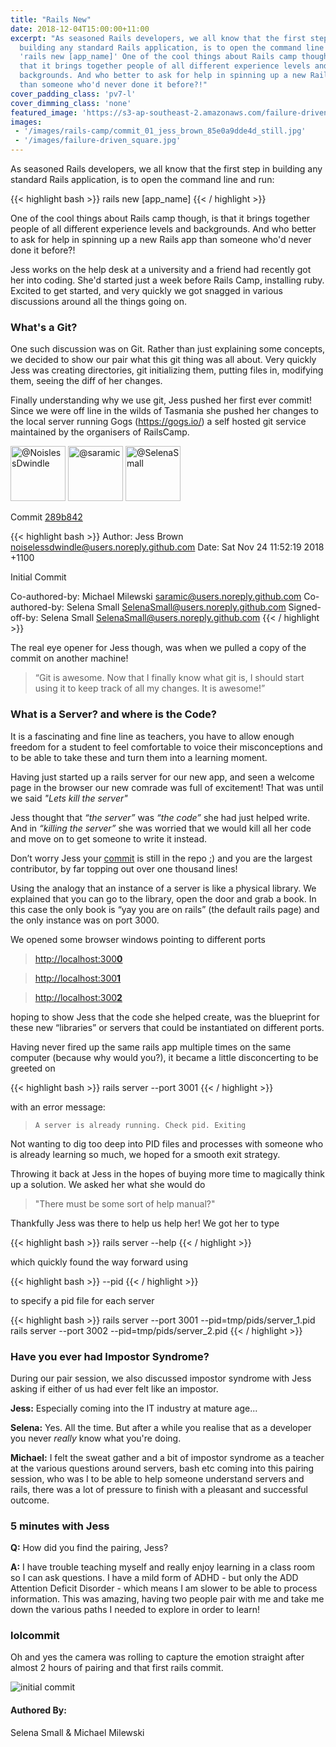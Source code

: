 ```yaml
---
title: "Rails New"
date: 2018-12-04T15:00:00+11:00
excerpt: "As seasoned Rails developers, we all know that the first step in
  building any standard Rails application, is to open the command line and run
  'rails new [app_name]' One of the cool things about Rails camp though, is
  that it brings together people of all different experience levels and
  backgrounds. And who better to ask for help in spinning up a new Rails app
  than someone who'd never done it before?!"
cover_padding_class: 'pv7-l'
cover_dimming_class: 'none'
featured_image: 'https://s3-ap-southeast-2.amazonaws.com/failure-driven-blog/railscamp-24-woodfield-hobart/commit_01_jess_brown_85e0a9dde4d.gif'
images:
 - '/images/rails-camp/commit_01_jess_brown_85e0a9dde4d_still.jpg'
 - '/images/failure-driven_square.jpg'
---
```


As seasoned Rails developers, we all know that the first step in building any standard Rails application, is to open the command line and run:

{{< highlight bash >}}
rails new [app_name]
{{< / highlight >}}

One of the cool things about Rails camp though, is that it brings together people of all different experience levels and backgrounds.
And who better to ask for help in spinning up a new Rails app than someone who'd never done it before?!

Jess works on the help desk at a university and a friend had recently got her into coding. She'd started just a week before Rails Camp, installing ruby.
Excited to get started, and very quickly we got snagged in various discussions around all the things going on.

### What's a Git?

One such discussion was on Git. Rather than just explaining some concepts, we decided to show our pair what this git thing was all about.
Very quickly Jess was creating directories, git initializing them, putting files in, modifying them, seeing the diff of her changes.

Finally understanding why we use git, Jess pushed her first ever commit! Since we were off line in the wilds of Tasmania she pushed her changes to the local server running
Gogs (https://gogs.io/) a self hosted git service maintained by the organisers of RailsCamp.

<img alt="@NoislessDwindle" src="//github.com/noiselessdwindle.png" style="display: inline; width: 88px;" height="88" />
<img alt="@saramic" src="//github.com/saramic.png" style="display: inline; width: 88px;" height="88" />
<img alt="@SelenaSmall" src="//github.com/SelenaSmall.png" style="display: inline; width: 88px;" height="88" />

Commit [289b842](https://github.com/failure-driven/railscamp-search-term/commit/289b8422201f3d8c5f960e18c6e700dc5318f51c)

{{< highlight bash >}}
Author: Jess Brown <noiselessdwindle@users.noreply.github.com>
Date:   Sat Nov 24 11:52:19 2018 +1100

Initial Commit

Co-authored-by: Michael Milewski <saramic@users.noreply.github.com>
Co-authored-by: Selena Small <SelenaSmall@users.noreply.github.com>
Signed-off-by: Selena Small <SelenaSmall@users.noreply.github.com>
{{< / highlight >}}

The real eye opener for Jess though, was when we pulled a copy of the commit on another machine!

> “Git is awesome. Now that I finally know what git is, I should start using it to keep track of all my changes. It is awesome!”

### What is a Server? and where is the Code?

It is a fascinating and fine line as teachers, you have to allow enough freedom for a student to feel comfortable
to voice their misconceptions and to be able to take these and turn them into a learning moment.

Having just started up a rails server for our new app, and seen a welcome page in the browser our new comrade was full of excitement!
That was until we said _"Lets kill the server"_

Jess thought that _“the server”_ was _“the code”_ she had just helped write. And in _“killing the server”_ she was worried
that we would kill all her code and move on to get someone to write it instead.

Don’t worry Jess your [commit](https://github.com/failure-driven/railscamp-search-term/graphs/contributors) is still in the repo ;)
and you are the largest contributor, by far topping out over one thousand lines!

Using the analogy that an instance of a server is like a physical library. We explained that you can go to the library,
open the door and grab a book. In this case the only book is “yay you are on rails” (the default rails page) and the only instance was on port 3000.

We opened some browser windows pointing to different ports

> [http://localhost:300**0**](http://localhost:3000)

> [http://localhost:300**1**](http://localhost:3001)

> [http://localhost:300**2**](http://localhost:3002)

hoping to show Jess that the code she helped create, was the blueprint for these new “libraries” or servers that could be instantiated on different ports.

Having never fired up the same rails app multiple times on the same computer (because why would you?), it became a little
disconcerting to be greeted on

{{< highlight bash >}}
rails server --port 3001
{{< / highlight >}}

with an error message:

> `A server is already running. Check pid. Exiting`

Not wanting to dig too deep into PID files and processes with someone who is already learning so much, we hoped for a smooth exit strategy.

Throwing it back at Jess in the hopes of buying more time to magically think up a solution. We asked her what she would do

> "There must be some sort of help manual?"

Thankfully Jess was there to help us help her! We got her to type

{{< highlight bash >}}
rails server --help
{{< / highlight >}}

which quickly found the way forward using

{{< highlight bash >}}
--pid
{{< / highlight >}}

to specify a pid file for each server

{{< highlight bash >}}
rails server --port 3001 --pid=tmp/pids/server_1.pid
rails server --port 3002 --pid=tmp/pids/server_2.pid
{{< / highlight >}}

### Have you ever had Impostor Syndrome?

During our pair session, we also discussed impostor syndrome with Jess asking if either of us had ever felt like an impostor.

**Jess:** Especially coming into the IT industry at mature age...

**Selena:** Yes. All the time. But after a while you realise that as a developer you never _really_ know what you're doing.

**Michael:** I felt the sweat gather and a bit of impostor syndrome as a teacher at the various questions around servers,
bash etc coming into this pairing session, who was I to be able to help someone understand servers and rails, there was
a lot of pressure to finish with a pleasant and successful outcome.

### 5 minutes with Jess

**Q:** How did you find the pairing, Jess?

**A:** I have trouble teaching myself and really enjoy learning in a class room so I can ask questions.
I have a mild form of ADHD - but only the ADD Attention Deficit Disorder - which means I am slower to be able to process information.
This was amazing, having two people pair with me and take me down the various paths I needed to explore in order to learn!

### lolcommit

Oh and yes the camera was rolling to capture the emotion straight after almost 2 hours of pairing and that first rails commit.

![initial commit](https://s3-ap-southeast-2.amazonaws.com/failure-driven-blog/railscamp-24-woodfield-hobart/commit_01_jess_brown_85e0a9dde4d.gif)

#### Authored By:

Selena Small & Michael Milewski

